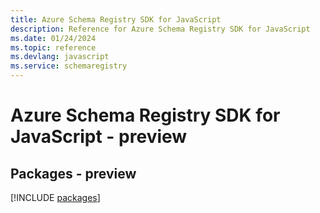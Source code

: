 ```yaml
---
title: Azure Schema Registry SDK for JavaScript
description: Reference for Azure Schema Registry SDK for JavaScript
ms.date: 01/24/2024
ms.topic: reference
ms.devlang: javascript
ms.service: schemaregistry
---
```

# Azure Schema Registry SDK for JavaScript - preview
## Packages - preview
[!INCLUDE [packages](schema-registry-index.md)]